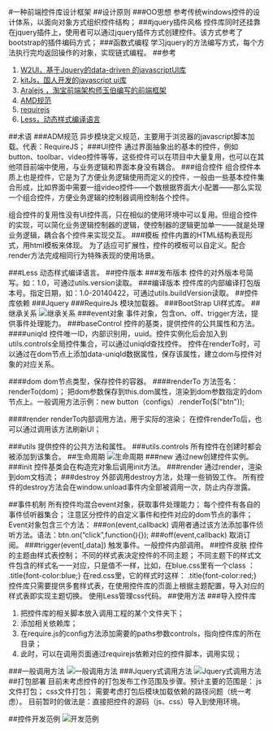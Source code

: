 #一种前端控件库设计框架
##设计原则
###OO思想
参考传统windows控件的设计体系，以面向对象方式组织控件结构；
###jquery插件风格
控件库同时还挂靠在jquery插件上，使用者可以通过jquery插件方式创建控件。该方式参考了bootstrap的插件编码方式；
###函数式编程
学习jquery的方法编写方式，每个方法执行完均返回操作的对象，实现链式编程。
##参考
1. [W2UI，基于Jquery的data-driven 的javascriptUI库](http://w2ui.com/web/)
2. [kitJs，国人开发的javascript ui库](http://xueduany.github.io/KitJs/KitJs/index.html)
3. [Aralejs ，淘宝前端架构师玉伯编写的前端框架](http://aralejs.org/)
4. [AMD规范](http://baike.baidu.com/subview/810/8174799.htm)
5. [requirejs](http://www.requirejs.org/)
6. [Less，动态样式编译语言](http://lesscss.org/)

##术语
###ADM规范
异步模块定义规范，主要用于浏览器的javascript脚本加载。代表：RequireJS；
###UI控件
通过界面抽象出的基本的控件，例如button、toolbar、video控件等等，这些控件可以在项目中大量复用，也可以在其他项目前端中使用，与业务逻辑和界面本身没有耦合。
###组合控件
组合控件本质上也是控件，它是为了方便业务逻辑使用而定义的控件，一般由一些基本控件集合形成，比如界面中需要一组video控件——个数根据界面大小配置——那么实现一个组合控件，方便业务逻辑的控制器调用控制各个控件。

组合控件的复用性没有UI控件高，只在相似的使用环境中可以复用。但组合控件的实现，可以简化业务逻辑控制器的逻辑，使控制器的逻辑更加单一——就是处理业务逻辑，耦合各个控件来实现交互。
###模板
控件内置的HTML结构表现形式，用html模板来体现。
为了适应可扩展性，控件的模板可以自定义。配合render方法完成相同行为特殊表现的使用场景。

###Less
动态样式编译语言。
##控件版本
###发布版本
控件的对外版本号简写。如：1.0，可通过utils.version读取。
###编译版本
控件库的内部编译打包版本号。指定日期，如：1.0-20140422，可通过utils.buildVersion读取。
##控件库依赖
###Jquery
###RequireJs
模块加载器。
###BootStrap
UI样式库。
##继承关系
![继承关系](https://raw.githubusercontent.com/houyhea/blog/master/assets/20150426-3.jpg)
###event对象
事件对象，包含on、off、trigger方法，提供事件处理能力。
###baseControl
控件的基类，提供控件的公共属性和方法。
####uniqId
控件唯一ID，内部识别用，uuid。控件实例化后会加入到utils.controls全局控件集合，可以通过uniqId查找控件。
控件在renderTo时，可以通过在dom节点上添加data-uniqId数据属性，保存该属性，建立dom与控件对象的对应关系。

####dom
dom节点类型，保存控件的容器。
####renderTo
方法签名：renderTo(dom)；
把dom参数保存到this.dom属性，渲染到dom参数指定的dom节点上。一般调用方法示例：new button（configs）.renderTo($("btn"));

####render
renderTo内部调用方法，用于实际的渲染；
在控件renderTo后，也可以通过调用该方法刷新UI；

###utils
提供控件的公共方法和属性。
###utils.controls
所有控件在创建时都会被添加到该集合。
##生命周期
![生命周期](https://raw.githubusercontent.com/houyhea/blog/master/assets/20150426-4.jpg)
###new
通过new创建控件实例。
###init
控件基类会在构造完对象后调用init方法。
###render
通过render，渲染到dom文档流；
###destroy
外部调用destroy方法，处理一些销毁工作。
所有控件的destroy方法会在window.unload事件内全部被调用一次，防止内存泄露。

##事件机制
所有控件均混合event对象，获取事件处理能力；
每个控件有各自的事件侦听器集合；
注意区分控件的自定义事件和控件对应的dom节点的事件；
Event对象包含三个方法：
###on(event,callback)
调用者通过该方法添加事件侦听方法。语法：btn.on(“click”,function(){});
###off(event,callback)
取消订阅。
###trigger(event[,data])
触发事件。一般控件内部调用。
##控件皮肤
控件的主题由样式表控制；
不同的样式表决定控件的不同主题；
不同主题下的样式文件包含的样式名一一对应，只是值不一样，比如，在blue.css里有一个class ：
.title{font-color:blue;}
在red.css里，它的样式时这样：
.title{font-color:red;}
控件库只需要提供多套样式表，在使用控件库的页面上根据主题配置，导入对应的样式表即实现主题切换。
使用Less管理css代码。
##使用方法
###导入控件库
1.	把控件库的相关脚本放入调用工程的某个文件夹下；
2.	添加相关依赖库；
3.	在require.js的config方法添加需要的paths参数controls，指向控件库的所在目录；
4.	此时，可以在调用页面通过requirejs依赖对应的控件脚本，调用实现；

###一般调用方法
![一般调用方法](https://raw.githubusercontent.com/houyhea/blog/master/assets/20150426-1.jpg)
###Jquery式调用方法
![Jquery式调用方法](https://raw.githubusercontent.com/houyhea/blog/master/assets/20150426-2.jpg)
##打包部署
目前未考虑控件的打包发布工作范围及步骤。预计主要的范围是：
js文件打包；
css文件打包；
需要考虑打包后模块加载依赖的路径问题（统一考虑）。
目前暂时的做法是：直接把控件的源码（js、css）导入到使用环境。

##控件开发范例
![开发范例](https://raw.githubusercontent.com/houyhea/blog/master/assets/20150426-5.jpg)



